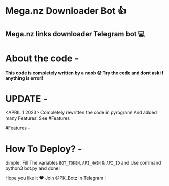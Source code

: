 # Mega.nz Downloader Bot 👍
## Mega.nz links downloader Telegram bot 💻

# About the code -
<p align="left"><b>This code is completely written by a noob 😓 Try the code and dont ask if anything is error!</b></p>

# UPDATE -
<APRIL 1 2023> Completely rewritten the code in pyrogram! And added many Features! See #Features

#Features -


# How To Deploy? -
Simple. Fill The variables `BOT_TOKEN`, `API_HASH` & `API_ID`
and Use command python3 bot.py and done!


Hope you like it ❤️
Join @PK_Botz In Telegram !
